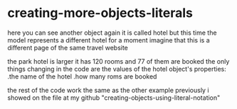 # creating-more-objects-literals

here you can see another object again it is called hotel but this time the model represents a different hotel for a moment imagine that this is a different page of the same travel website

the park hotel is larger it has 120 rooms and 77 of them are booked
the only things changing in the code are the values of the hotel object's properties:
.the name of the hotel
.how many roms are booked

the rest of the code work the same as the other example previously i showed on the file at my github "creating-objects-using-literal-notation"

